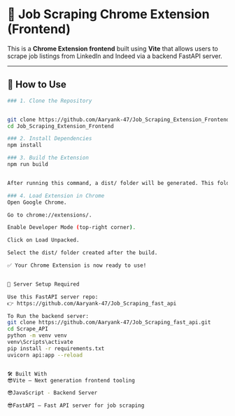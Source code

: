 # 🧩 Job Scraping Chrome Extension (Frontend)

This is a **Chrome Extension frontend** built using **Vite** that allows users to scrape job listings from LinkedIn and Indeed via a backend FastAPI server.

---

## 🚀 How to Use

```bash
### 1. Clone the Repository


git clone https://github.com/Aaryank-47/Job_Scraping_Extension_Frontend.git
cd Job_Scraping_Extension_Frontend

### 2. Install Dependencies
npm install

### 3. Build the Extension
npm run build


After running this command, a dist/ folder will be generated. This folder contains the final build of the Chrome Extension.

### 4. Load Extension in Chrome
Open Google Chrome.

Go to chrome://extensions/.

Enable Developer Mode (top-right corner).

Click on Load Unpacked.

Select the dist/ folder created after the build.

✅ Your Chrome Extension is now ready to use!


🔧 Server Setup Required

Use this FastAPI server repo:
👉 https://github.com/Aaryank-47/Job_Scraping_fast_api

To Run the backend server:
git clone https://github.com/Aaryank-47/Job_Scraping_fast_api.git
cd Scrape_API
python -m venv venv
venv\Scripts\activate
pip install -r requirements.txt
uvicorn api:app --reload


🛠️ Built With
😎Vite – Next generation frontend tooling

😎JavaScript - Backend Server

😎FastAPI – Fast API server for job scraping